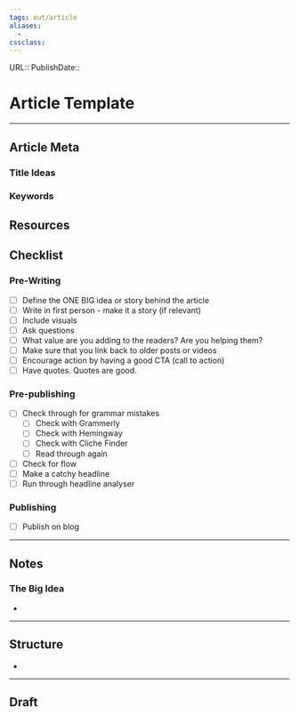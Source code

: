 ```yaml
---
tags: out/article
aliases:
  - 
cssclass: 
---
```


URL:: 
PublishDate::

# Article Template
---
## Article Meta
### Title Ideas

### Keywords

## Resources

## Checklist
### Pre-Writing
- [ ] Define the ONE BIG idea or story behind the article
- [ ] Write in first person - make it a story (if relevant)
- [ ] Include visuals
- [ ] Ask questions
- [ ] What value are you adding to the readers? Are you helping them?
- [ ] Make sure that you link back to older posts or videos
- [ ] Encourage action by having a good CTA (call to action)
- [ ] Have quotes. Quotes are good.

### Pre-publishing
- [ ] Check through for grammar mistakes
	- [ ] Check with Grammerly
	- [ ] Check with Hemingway
	- [ ] Check with Cliche Finder
	- [ ] Read through again
- [ ] Check for flow
- [ ] Make a catchy headline
- [ ] Run through headline analyser

### Publishing
- [ ] Publish on blog

---
## Notes
### The Big Idea
-  
---

## Structure
- 

---
## Draft
